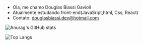 - Ola, me chamo Douglas Biassi Gavioli
- Atualmente estudando front-end(JavaSript,html, Css, React)
- Contato: douglasbiassi.dev@hotmail.com

![Anurag's GitHub stats](https://github-readme-stats.vercel.app/api?username=DouglasBGavioli&show_icons=true&theme=radical)

![Top Langs](https://github-readme-stats.vercel.app/api/top-langs/?username=DouglasBGavioli&layout=compact)
